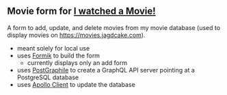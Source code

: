 ## Movie form for [I watched a Movie!](https://github.com/jagdcake/i-watched-a-movie)

A form to add, update, and delete movies from my movie database (used to
display movies on https://movies.jagdcake.com).

- meant solely for local use
- uses [Formik](https://jaredpalmer.com/formik/) to build the form
    - currently displays only an add form
- uses [PostGraphile](https://www.graphile.org/postgraphile/) to create
  a GraphQL API server pointing at a PostgreSQL database
- uses [Apollo Client](https://www.apollographql.com/docs/react/) to
  update the database
